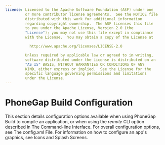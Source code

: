```yaml
---
license: Licensed to the Apache Software Foundation (ASF) under one
         or more contributor license agreements.  See the NOTICE file
         distributed with this work for additional information
         regarding copyright ownership.  The ASF licenses this file
         to you under the Apache License, Version 2.0 (the
         "License"); you may not use this file except in compliance
         with the License.  You may obtain a copy of the License at

           http://www.apache.org/licenses/LICENSE-2.0

         Unless required by applicable law or agreed to in writing,
         software distributed under the License is distributed on an
         "AS IS" BASIS, WITHOUT WARRANTIES OR CONDITIONS OF ANY
         KIND, either express or implied.  See the License for the
         specific language governing permissions and limitations
         under the License.
---
```


# PhoneGap Build Configuration

This section details configuration options available when using
PhoneGap Build to compile an application, or when using the _remote_
CLI option described in The Command-line Interface.  For overall
configuration options, see The config.xml File.  For information on
how to configure an app's graphics, see Icons and Splash Screens.

## 

